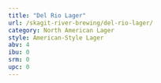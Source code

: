 ```yaml
---
title: "Del Rio Lager"
url: /skagit-river-brewing/del-rio-lager/
category: North American Lager
style: American-Style Lager
abv: 4
ibu: 0
srm: 0
upc: 0
---
```


